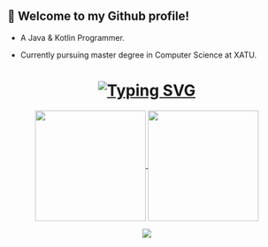 ## 👻 Welcome to my Github profile!
 
- A Java & Kotlin Programmer. 

- Currently pursuing master degree in Computer Science at XATU.

<h1 align="center">
	<a href="https://git.io/typing-svg"><img src="https://readme-typing-svg.demolab.com?font=Fira+Code&pause=1000&width=435&separator=%3C&lines=println(%22Hello+World!%22)" alt="Typing SVG" /></a>
</h1>
<div align="center">

<a href="https://github.com/mynna404">
  <img height=200 align="center" src="https://github-readme-stats.vercel.app/api?username=mynna404" />
</a>
<a href="https://github.com/mynna404">
  <img height=200 align="center" src="https://github-readme-stats.vercel.app/api/top-langs?username=mynna404&layout=compact&langs_count=8&card_width=350&role=OWNER,ORGANIZATION_MEMBER,COLLABORATOR&exclude_repo=mynna404.github.io, locall" />
</a>

</div>
<p align="center">
  <img src="https://capsule-render.vercel.app/api?type=waving&color=gradient&height=80&section=footer" />
</p>
